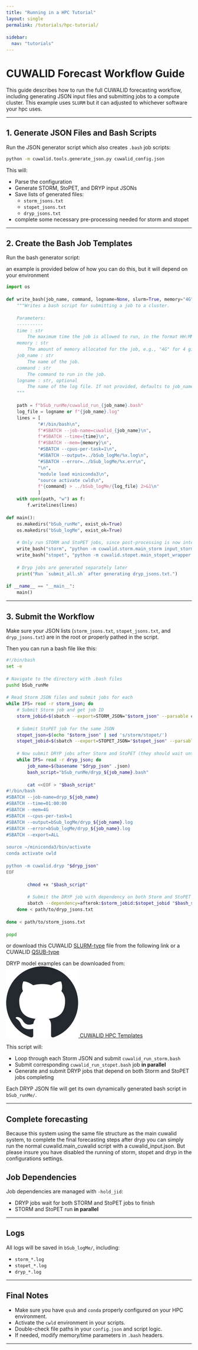 ```yaml
---
title: "Running in a HPC Tutorial"
layout: single
permalink: /tutorials/hpc-tutorial/

sidebar:
  nav: "tutorials"
---
```


# CUWALID Forecast Workflow Guide

This guide describes how to run the full CUWALID forecasting workflow, including generating JSON input files and submitting jobs to a compute cluster. This example uses `SLURM` but it can adjusted to whichever software your hpc uses.

---

##  1. Generate JSON Files and Bash Scripts

Run the JSON generator script which also creates `.bash` job scripts:

```bash
python -m cuwalid.tools.generate_json.py cuwalid_config.json
```

This will:
- Parse the configuration
- Generate STORM, StoPET, and DRYP input JSONs
- Save lists of generated files:
  - `storm_jsons.txt`
  - `stopet_jsons.txt`
  - `dryp_jsons.txt`
- complete some necessary pre-processing needed for storm and stopet


---

## 2. Create the Bash Job Templates

Run the bash generator script:

an example is provided below of how you can do this, but it will depend on your environment

```python 
import os

def write_bash(job_name, command, logname=None, slurm=True, memory="4G", time="01:00:00"):
    """Writes a bash script for submitting a job to a cluster.
    
    Parameters:
    ----------
    time : str
        The maximum time the job is allowed to run, in the format HH:MM:SS.
    memory : str
        The amount of memory allocated for the job, e.g., "4G" for 4 gigabytes.
    job_name : str
        The name of the job.
    command : str
        The command to run in the job.
    logname : str, optional
        The name of the log file. If not provided, defaults to job_name.log.
    """

    path = f"bSub_runMe/cuwalid_run_{job_name}.bash"
    log_file = logname or f"{job_name}.log"
    lines = [
            "#!/bin/bash\n",
            f"#SBATCH --job-name=cuwalid_{job_name}\n",
            f"#SBATCH --time={time}\n",
            f"#SBATCH --mem={memory}\n",
            "#SBATCH --cpus-per-task=1\n",
            "#SBATCH --output=../bSub_logMe/%x.log\n",
            "#SBATCH --error=../bSub_logMe/%x.err\n",
            "\n",
            "module load miniconda3\n",
            "source activate cwld\n",
            f"{command} > ../bSub_logMe/{log_file} 2>&1\n"
            ]
    with open(path, "w") as f:
        f.writelines(lines)

def main():
    os.makedirs("bSub_runMe", exist_ok=True)
    os.makedirs("bSub_logMe", exist_ok=True)

    # Only run STORM and StoPET jobs, since post-processing is now integrated
    write_bash("storm", "python -m cuwalid.storm.main_storm input_storm.json")
    write_bash("stopet", "python -m cuwalid.stopet.main_stopet_wrapper input_stopet.json")

    # Dryp jobs are generated separately later
    print("Run `submit_all.sh` after generating dryp_jsons.txt.")

if __name__ == "__main__":
    main()
```

---

## 3. Submit the Workflow

Make sure your JSON lists (`storm_jsons.txt`, `stopet_jsons.txt`, and `dryp_jsons.txt`) are in the root or properly pathed in the script.

Then you can run a bash file like this:

```bash
#!/bin/bash
set -e

# Navigate to the directory with .bash files
pushd bSub_runMe

# Read Storm JSON files and submit jobs for each
while IFS= read -r storm_json; do
    # Submit Storm job and get job ID
    storm_jobid=$(sbatch --export=STORM_JSON="$storm_json" --parsable cuwalid_run_storm.bash)

    # Submit StoPET job for the same JSON
    stopet_json=$(echo "$storm_json" | sed 's/storm/stopet/')
    stopet_jobid=$(sbatch --export=STOPET_JSON="$stopet_json" --parsable cuwalid_run_stopet.bash)

    # Now submit DRYP jobs after Storm and StoPET (they should wait until both are done)
    while IFS= read -r dryp_json; do
        job_name=$(basename "$dryp_json" .json)
        bash_script="bSub_runMe/dryp_${job_name}.bash"

        cat <<EOF > "$bash_script"
#!/bin/bash
#SBATCH --job-name=dryp_${job_name}
#SBATCH --time=01:00:00
#SBATCH --mem=4G
#SBATCH --cpus-per-task=1
#SBATCH --output=bSub_logMe/dryp_${job_name}.log
#SBATCH --error=bSub_logMe/dryp_${job_name}.log
#SBATCH --export=ALL

source ~/miniconda3/bin/activate
conda activate cwld

python -m cuwalid.dryp "$dryp_json"
EOF

        chmod +x "$bash_script"

        # Submit the DRYP job with dependency on both Storm and StoPET
        sbatch --dependency=afterok:$storm_jobid:$stopet_jobid "$bash_script"
    done < path/to/dryp_jsons.txt

done < path/to/storm_jsons.txt

popd


```
or download this CUWALID [SLURM-type](https://github.com/AndresQuichimbo/CUWALID-tutorials/blob/main/input_template/HPC/submit_cuwalid_jobs_qsub.bash) file from the following link or a CUWALID [QSUB-type](https://github.com/AndresQuichimbo/CUWALID-tutorials/blob/main/input_template/HPC/submit_cuwalid_jobs_slurm.bash)

DRYP model examples can be downloaded from:
<a href="https://github.com/AndresQuichimbo/CUWALID-tutorials/tree/main/input_template/HPC" target="_blank" class="btn btn--primary">
    <img src="/assets/images/icons/github-mark.svg" alt="GitHub" class="icon"> CUWALID HPC Templates
</a>


This script will:
- Loop through each Storm JSON and submit `cuwalid_run_storm.bash`
- Submit corresponding `cuwalid_run_stopet.bash` job **in parallel**
- Generate and submit DRYP jobs that depend on both Storm and StoPET jobs completing

Each DRYP JSON file will get its own dynamically generated bash script in `bSub_runMe/`.

---

## Complete forecasting

Because this system using the same file structure as the main cuwalid system, to complete the final forecasting steps after dryp you can simply run the normal cuwalid.main_cuwalid script with a cuwalid_input.json. But please insure you have disabled the running of storm, stopet and dryp in the configurations settings. 

## Job Dependencies

Job dependencies are managed with `-hold_jid`:
- DRYP jobs wait for both STORM and StoPET jobs to finish
- STORM and StoPET run **in parallel**

---

## Logs

All logs will be saved in `bSub_logMe/`, including:
- `storm_*.log`
- `stopet_*.log`
- `dryp_*.log`

---

## Final Notes

- Make sure you have `qsub` and `conda` properly configured on your HPC environment.
- Activate the `cwld` environment in your scripts.
- Double-check file paths in your `config.json` and script logic.
- If needed, modify memory/time parameters in `.bash` headers.

---
```
